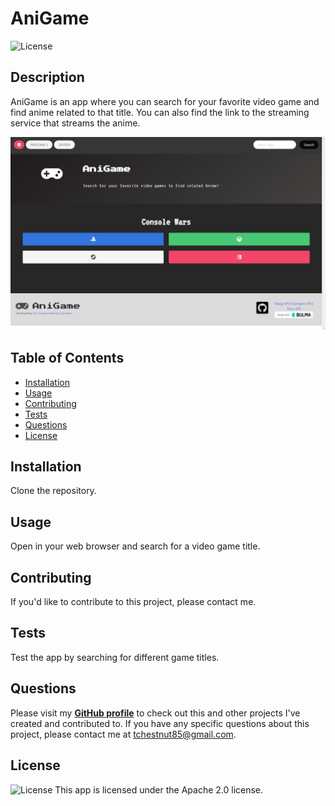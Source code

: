   # AniGame
  ![License](https://img.shields.io/badge/License%3A-Apache%202.0-blue.svg)

  ## Description
  AniGame is an app where you can search for your favorite video game and find anime related to that title. You can also find the link to the streaming service that streams the anime.

  ![Screenshot of AniGame app](./assets/images/img-1.JPG)

  ## Table of Contents
  * [Installation](#installation)
  * [Usage](#usage)
  * [Contributing](#contributing)
  * [Tests](#tests)
  * [Questions](#questions)
  * [License](#license)  

  ## Installation
  Clone the repository. 

  ## Usage
  Open in your web browser and search for a video game title.

  ## Contributing
  If you'd like to contribute to this project, please contact me.

  ## Tests
  Test the app by searching for different game titles.

  ## Questions
  Please visit my **[GitHub profile](https://github.com/tchestnut85/)** to check out this and other projects I've created and contributed to.
  If you have any specific questions about this project, please contact me at <tchestnut85@gmail.com>.

  ## License
  ![License](https://img.shields.io/badge/License%3A-Apache%202.0-blue.svg)
  This app is licensed under the Apache 2.0 license.